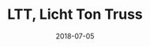 ---
title:          "LTT, Licht Ton Truss"
date:           "2018-07-05"
draft:          false
robotsExclude:  true
---
